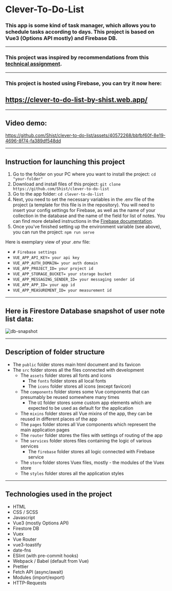 # Clever-To-Do-List

### This app is some kind of task manager, which allows you to schedule tasks according to days. This project is based on Vue3 (Options API mostly) and Firebase DB.

---

### This project was inspired by recommendations from this [technical assignment](https://drive.google.com/file/d/1HSv-FOKimLhaTIeWOBAeXMR8J90uPAGj/view?usp=sharing).

---

### This project is hosted using Firebase, you can try it now here:

## https://clever-to-do-list-by-shist.web.app/

---

## Video demo:

https://github.com/Shist/clever-to-do-list/assets/40572268/bbfbf60f-8e19-4696-8f74-fa389df548dd

---

## Instruction for launching this project

1. Go to the folder on your PC where you want to install the project:
   `cd "your-folder"`
1. Download and install files of this project:
   `git clone https://github.com/Shist/clever-to-do-list`
1. Go to the app folder:
   `cd clever-to-do-list`
1. Next, you need to set the necessary variables in the .env file of the project (a template for this file is in the repository). You will need to insert your config settings for Firebase, as well as the name of your collection in the database and the name of the field for list of notes. You can find more detailed instructions in the [Firebase documentation](https://firebase.google.com/docs/web/setup?hl=en&authuser=2).
1. Once you've finished setting up the environment variable (see above), you can run the project:
   `npm run serve`

Here is exemplary view of your .env file:
* `# Firebase settings`
* `VUE_APP_API_KEY= your api key`
* `VUE_APP_AUTH_DOMAIN= your auth domain`
* `VUE_APP_PROJECT_ID= your project id`
* `VUE_APP_STORAGE_BUCKET= your storage bucket`
* `VUE_APP_MESSAGING_SENDER_ID= your messaging sender id`
* `VUE_APP_APP_ID= your app id`
* `VUE_APP_MEASUREMENT_ID= your measurement id`

---

## Here is Firestore Database snapshot of user note list data:

![db-snapshot](https://github.com/Shist/clever-to-do-list/assets/40572268/629e4957-e83f-4b33-993d-da3de5d202aa)

---

## Description of folder structure

- The `public` folder stores main html document and its favicon
- The `src` folder stores all the files connected with development
  - The `assets` folder stores all fonts and icons
    - The `fonts` folder stores all local fonts
    - The `icons` folder stores all icons (except favicon)
  - The `components` folder stores some Vue components that can presumably be reused somewhere many times
    - The `UI` folder stores some custom app elements which are expected to be used as default for the application
  - The `mixins` folder stores all Vue mixins of the app, they can be reused in different places of the app
  - The `pages` folder stores all Vue components which represent the main application pages
  - The `router` folder stores the files with settings of routing of the app
  - The `services` folder stores files containing the logic of various services
    - The `firebase` folder stores all logic connected with Firebase service
  - The `store` folder stores Vuex files, mostly - the modules of the Vuex store
  - The `styles` folder stores all the application styles

---

## Technologies used in the project

- HTML
- CSS / SCSS
- Javascript
- Vue3 (mostly Options API)
- Firestore DB
- Vuex
- Vue Router
- vue3-toastify
- date-fns
- ESlint (with pre-commit hooks)
- Webpack / Babel (default from Vue)
- Prettier
- Fetch API (async/await)
- Modules (import/export)
- HTTP-Requests

